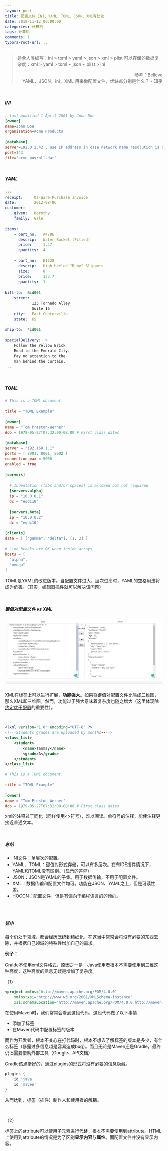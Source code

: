 ```yaml
---
layout: post
title: 配置文件 INI、YAML、TOML、JSON、XML等比较
date: 2018-11-12 00:00:00
categories: 计算机
tags: 计算机
comments: 1
typora-root-url: ..
---
```




> 适合人类编写：ini > toml > yaml > json > xml > plist
> 可以存储的数据复杂度：xml > yaml > toml ~ json ~ plist > ini
>
> <div style="text-align: right"> 参考：Belleve</div>
>
> <div style="text-align: right"> YAML，JSON，ini，XML 用来做配置文件，优缺点分别是什么？ - 知乎</div>

<br>

##### INI

```ini
; last modified 1 April 2001 by John Doe
[owner]
name=John Doe
organization=Acme Products

[database]
server=192.0.2.42 ; use IP address in case network name resolution is not working
port=143
file="acme payroll.dat"
```

<br>

##### YAML

```yaml
---
receipt:     Oz-Ware Purchase Invoice
date:        2012-08-06
customer:
    given:   Dorothy
    family:  Gale
   
items:
    - part_no:   A4786
      descrip:   Water Bucket (Filled)
      price:     1.47
      quantity:  4

    - part_no:   E1628
      descrip:   High Heeled "Ruby" Slippers
      size:      8
      price:     133.7
      quantity:  1

bill-to:  &id001
    street: | 
            123 Tornado Alley
            Suite 16
    city:   East Centerville
    state:  KS

ship-to:  *id001   

specialDelivery:  >
    Follow the Yellow Brick
    Road to the Emerald City.
    Pay no attention to the
    man behind the curtain.
...
```

<br>

##### TOML

```toml
# This is a TOML document.

title = "TOML Example"

[owner]
name = "Tom Preston-Werner"
dob = 1979-05-27T07:32:00-08:00 # First class dates

[database]
server = "192.168.1.1"
ports = [ 8001, 8001, 8002 ]
connection_max = 5000
enabled = true

[servers]

  # Indentation (tabs and/or spaces) is allowed but not required
  [servers.alpha]
  ip = "10.0.0.1"
  dc = "eqdc10"

  [servers.beta]
  ip = "10.0.0.2"
  dc = "eqdc10"

[clients]
data = [ ["gamma", "delta"], [1, 2] ]

# Line breaks are OK when inside arrays
hosts = [
  "alpha",
  "omega"
]
```

 TOML是YAML的改进版本。当配置文件过大，层次过高时，YAML的空格用法将成为危害。（其实，编辑器插件就可以解决该问题）

<br>

##### 键值对配置文件 vs XML

![1541942640647](/../assets/blog_res/1541942640647.png)

XML在标签上可以进行扩展，**功能强大**。如果将键值对配置文件比喻成二维图，那么XML即三维图。然而，功能过于强大意味着复杂度也随之增大（这里体现除[约定优于配置](https://zh.wikipedia.org/zh-hans/%E7%BA%A6%E5%AE%9A%E4%BC%98%E4%BA%8E%E9%85%8D%E7%BD%AE)的重要性）。

<br>

```xml
<?xml version="1.0" encoding="UTF-8" ?>
<!---Students grades are uploaded by months---->
<class_list>
    <student>
        <name>Tanmay</name>
        <grade>A</grade>
    </student>
</class_list>
```

```toml
# This is a TOML document.

title = "TOML Example"

[owner]
name = "Tom Preston-Werner"
dob = 1979-05-27T07:32:00-08:00 # First class dates
```

xml的注释过于同化（同样使用<>符号），难以阅读。单符号的注释，能使注释更接近普通文本。

<br>

##### 总结

- INI文件：单层次的配置。
- YAML、TOML：键值对形式存储，可以有多层次。在有IDE插件情况下，YAML和TOML没有区别。（显示的差异）
- JSON：JSON是YAML的子集。用于数据传输，不用于配置文件。
- XML：数据传输和配置文件均可。功能在JSON、YAML之上，但是可读性差。
- HOCON：配置文件，但是有偏向于编程语言的的倾向。

<br>

<br>

##### 延申

每个仍处于领域，都会经历笼统到精细化，在这当中常常会将没有必要的东西去除，并根据自己领域的特殊性增加自己的需求。

**例子：**

Gralde不使用xml文件格式，原因之一是：Java使用者根本不需要使用到三维这种高度，这种高度的信息无疑是增加了复杂度。

（1）

```xml
<project xmlns="http://maven.apache.org/POM/4.0.0"
	xmlns:xsi="http://www.w3.org/2001/XMLSchema-instance" 
	xsi:schemaLocation="http://maven.apache.org/POM/4.0.0 http://maven.apache.org/xsd/maven-4.0.0.xsd">
```

在使用Maven时，我们常常会看到这段代码，这段代码做了以下事情

- 添加了标签
- 在Maven代码中配置标签的版本

而作为开发者，根本不关心在打代码时，根本不想去了解标签的版本是多少，有什么标签（暴露过多信息越是容易造成bug）。而且无论是Maven还是Gradle，最终仍旧需要借助外部工具（Google、API文档）

Gradle该点挺好的，通过plugins的形式将没有必要的信息隐藏。

```groovy
plugins {
    id 'java'
    id 'maven'
}
```

从而达到，标签（插件）制作人和使用者的解耦。

<br>

（2）

标签上的attribute可以使用子元素进行代替，根本不需要使用到attribute。HTML上使用到attribute的情况是为了区别**显示内容**与**属性**。而配置文件并没有显示内容。



